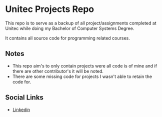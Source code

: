 # Unitec Projects Repo

This repo is to serve as a backup of all project/assignments completed at Unitec while doing my Bachelor of Computer Systems Degree.

It contains all source code for programming related courses.

## Notes

- This repo aim's to only contain projects were all code is of mine and if there are other contributor's it will be noted.
- There are some missing code for projects I wasn't able to retain the code for.

## Social Links

- [Linkedin](https://nz.linkedin.com/in/shivneel-achari-188573170)
